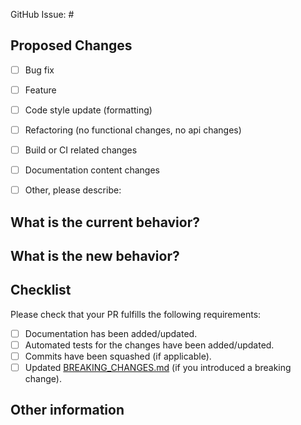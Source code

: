 GitHub Issue: #
<!-- Link to relevant GitHub issue if applicable.
     All PRs should be associated with an issue -->

## Proposed Changes
<!-- Please check one or more that apply to this PR. -->

 - [ ] Bug fix
 - [ ] Feature
 - [ ] Code style update (formatting)
 - [ ] Refactoring (no functional changes, no api changes)
 - [ ] Build or CI related changes
 - [ ] Documentation content changes
 - [ ] Other, please describe:


## What is the current behavior?
<!-- Please describe the current behavior that you are modifying,
     or link to a relevant issue. -->


## What is the new behavior?
<!-- Please describe the new behavior after your modifications. -->


## Checklist

Please check that your PR fulfills the following requirements:

- [ ] Documentation has been added/updated.
- [ ] Automated tests for the changes have been added/updated.
- [ ] Commits have been squashed (if applicable).
- [ ] Updated [BREAKING_CHANGES.md](../BREAKING_CHANGES.md) (if you introduced a breaking change).

<!-- If this PR contains a breaking change, please describe the impact
     and migration path for existing applications below. -->

## Other information
<!-- Please provide any additional information if necessary -->

